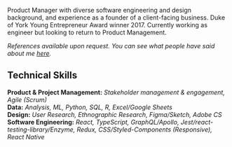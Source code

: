 Product Manager with diverse software engineering and design background, and experience as a founder of a client-facing business. Duke of York Young Entrepreneur Award winner 2017. Currently working as engineer but looking to return to Product Management.

_References available upon request. You can see what people have said about me [here](https://github.com/mcclowes/mcclowes/blob/master/recommendations.md)._

## Technical Skills

**Product & Project Management:** _Stakeholder management & engagement, Agile (Scrum)_  
**Data:** _Analysis, ML, Python, SQL, R, Excel/Google Sheets_  
**Design:** _User Research, Ethnographic Research, Figma/Sketch, Adobe CS_  
**Software Engineering:** _React, TypeScript, GraphQL/Apollo, Jest/react-testing-library/Enzyme, Redux, CSS/Styled-Components (Responsive), React Native_  
